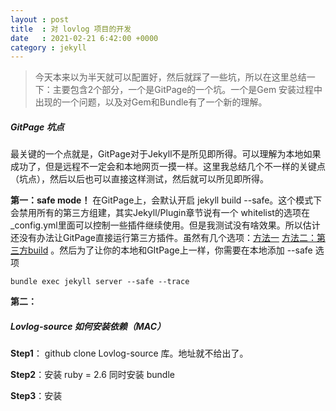 ```yaml
---
layout : post
title  : 对 lovlog 项目的开发
date   : 2021-02-21 6:42:00 +0000
category : jekyll
---
```


>今天本来以为半天就可以配置好，然后就踩了一些坑，所以在这里总结一下：主要包含2个部分，一个是GitPage的一个坑。一个是Gem 安装过程中出现的一个问题，以及对Gem和Bundle有了一个新的理解。

##### GitPage 坑点

最关键的一个点就是，GitPage对于Jekyll不是所见即所得。可以理解为本地如果成功了，但是远程不一定会和本地网页一摸一样。这里我总结几个不一样的关键点（坑点），然后以后也可以直接这样测试，然后就可以所见即所得。

**第一：safe mode！** 在GitPage上，会默认开启 jekyll build --safe。这个模式下会禁用所有的第三方组建，其实Jekyll/Plugin章节说有一个 whitelist的选项在_config.yml里面可以控制一些插件继续使用。但是我测试没有啥效果。所以估计还没有办法让GitPage直接运行第三方插件。虽然有几个选项：[方法一](https://xiaoiver.github.io/coding/2017/07/22/在GithubPages中使用第三方插件.html)  [方法二：第三方build](https://www.travis-ci.org)  。然后为了让你的本地和GItPage上一样，你需要在本地添加 --safe 选项

```shell
bundle exec jekyll server --safe --trace
```

**第二：**



##### Lovlog-source 如何安装依赖（MAC）

**Step1**： github clone Lovlog-source 库。地址就不给出了。

**Step2**：安装 ruby = 2.6 同时安装 bundle

**Step3**：安装

